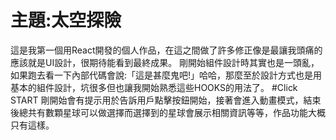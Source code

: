 # 主題:太空探險
這是我第一個用React開發的個人作品，在這之間做了許多修正像是最讓我頭痛的應該就是UI設計，很期待能看到最終成果。
剛開始組件設計時其實也是一頭亂，如果跑去看一下內部代碼會說:「這是甚麼鬼吧!」哈哈，那麼至於設計方式也是用基本的組件設計，坑很多但也讓我開始熟悉這些HOOKS的用法了。
#Click START
剛開始會有提示用於告訴用戶點擊按鈕開始，接著會進入動畫模式，結束後總共有數顆星球可以做選擇而選擇到的星球會展示相關資訊等等，作品功能大概只有這樣。
